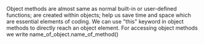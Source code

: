 Object methods are almost same as normal built-in or user-defined functions; are created within objects; help us save time and space which are essential elements of coding. 
We can use "this" keyword in object methods to directly reach an object element. 
For accessing object methods we write name_of_object.name_of_method()
